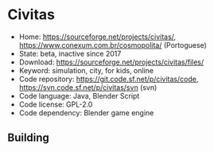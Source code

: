# Civitas

- Home: https://sourceforge.net/projects/civitas/, https://www.conexum.com.br/cosmopolita/ (Portoguese)
- State: beta, inactive since 2017
- Download: https://sourceforge.net/projects/civitas/files/
- Keyword: simulation, city, for kids, online
- Code repository: https://git.code.sf.net/p/civitas/code, https://svn.code.sf.net/p/civitas/svn (svn)
- Code language: Java, Blender Script
- Code license: GPL-2.0
- Code dependency: Blender game engine

## Building
